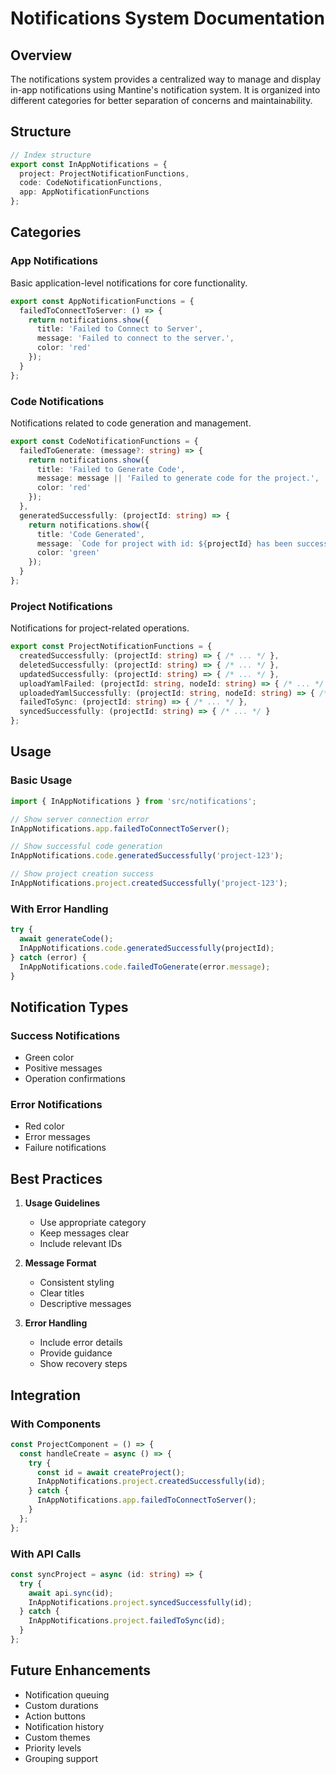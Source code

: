 # Notifications System Documentation

## Overview
The notifications system provides a centralized way to manage and display in-app notifications using Mantine's notification system. It is organized into different categories for better separation of concerns and maintainability.

## Structure

```typescript
// Index structure
export const InAppNotifications = {
  project: ProjectNotificationFunctions,
  code: CodeNotificationFunctions,
  app: AppNotificationFunctions
};
```

## Categories

### App Notifications
Basic application-level notifications for core functionality.

```typescript
export const AppNotificationFunctions = {
  failedToConnectToServer: () => {
    return notifications.show({
      title: 'Failed to Connect to Server',
      message: 'Failed to connect to the server.',
      color: 'red'
    });
  }
};
```

### Code Notifications
Notifications related to code generation and management.

```typescript
export const CodeNotificationFunctions = {
  failedToGenerate: (message?: string) => {
    return notifications.show({
      title: 'Failed to Generate Code',
      message: message || 'Failed to generate code for the project.',
      color: 'red'
    });
  },
  generatedSuccessfully: (projectId: string) => {
    return notifications.show({
      title: 'Code Generated',
      message: `Code for project with id: ${projectId} has been successfully generated.`,
      color: 'green'
    });
  }
};
```

### Project Notifications
Notifications for project-related operations.

```typescript
export const ProjectNotificationFunctions = {
  createdSuccessfully: (projectId: string) => { /* ... */ },
  deletedSuccessfully: (projectId: string) => { /* ... */ },
  updatedSuccessfully: (projectId: string) => { /* ... */ },
  uploadYamlFailed: (projectId: string, nodeId: string) => { /* ... */ },
  uploadedYamlSuccessfully: (projectId: string, nodeId: string) => { /* ... */ },
  failedToSync: (projectId: string) => { /* ... */ },
  syncedSuccessfully: (projectId: string) => { /* ... */ }
};
```

## Usage

### Basic Usage
```typescript
import { InAppNotifications } from 'src/notifications';

// Show server connection error
InAppNotifications.app.failedToConnectToServer();

// Show successful code generation
InAppNotifications.code.generatedSuccessfully('project-123');

// Show project creation success
InAppNotifications.project.createdSuccessfully('project-123');
```

### With Error Handling
```typescript
try {
  await generateCode();
  InAppNotifications.code.generatedSuccessfully(projectId);
} catch (error) {
  InAppNotifications.code.failedToGenerate(error.message);
}
```

## Notification Types

### Success Notifications
- Green color
- Positive messages
- Operation confirmations

### Error Notifications
- Red color
- Error messages
- Failure notifications

## Best Practices

1. **Usage Guidelines**
   - Use appropriate category
   - Keep messages clear
   - Include relevant IDs

2. **Message Format**
   - Consistent styling
   - Clear titles
   - Descriptive messages

3. **Error Handling**
   - Include error details
   - Provide guidance
   - Show recovery steps

## Integration

### With Components
```typescript
const ProjectComponent = () => {
  const handleCreate = async () => {
    try {
      const id = await createProject();
      InAppNotifications.project.createdSuccessfully(id);
    } catch {
      InAppNotifications.app.failedToConnectToServer();
    }
  };
};
```

### With API Calls
```typescript
const syncProject = async (id: string) => {
  try {
    await api.sync(id);
    InAppNotifications.project.syncedSuccessfully(id);
  } catch {
    InAppNotifications.project.failedToSync(id);
  }
};
```

## Future Enhancements
- Notification queuing
- Custom durations
- Action buttons
- Notification history
- Custom themes
- Priority levels
- Grouping support
